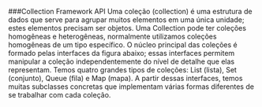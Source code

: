 ###Collection Framework API
Uma coleção (collection) é uma estrutura de dados que serve para agrupar muitos elementos em uma única unidade; estes elementos precisam ser objetos.
Uma Collection pode ter coleções homogêneas e heterogêneas, normalmente utilizamos coleções homogêneas de um tipo específico.
O núcleo principal das coleções é formado pelas interfaces da figura abaixo; essas interfaces permitem manipular a coleção independentemente do nível de detalhe que elas representam.
Temos quatro grandes tipos de coleções: List (lista), Set (conjunto), Queue (fila) e Map (mapa). A partir dessas interfaces, temos muitas subclasses concretas que implementam várias formas diferentes de se trabalhar com cada coleção.